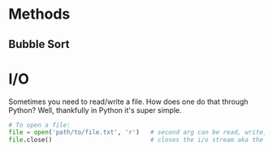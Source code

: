# Methods

## Bubble Sort
# I/O
Sometimes you need to read/write a file. How does one do that through Python? Well, thankfully in Python it's super simple.
```python
# To open a file:
file = open('path/to/file.txt', 'r')   # second arg can be read, write, append: 'r','w','a'
file.close()                           # closes the i/o stream aka the file
```